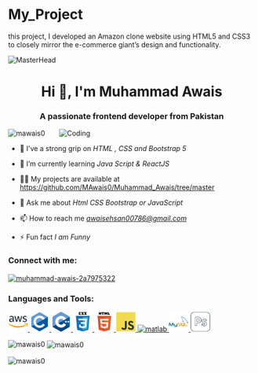 # My_Project
this project, I developed an Amazon clone website using HTML5 and CSS3 to closely mirror the e-commerce giant’s design and functionality.


![MasterHead](https://media.licdn.com/dms/image/v2/D4E16AQFEZSX8VZp3qA/profile-displaybackgroundimage-shrink_350_1400/profile-displaybackgroundimage-shrink_350_1400/0/1730313442374?e=1735776000&v=beta&t=aN3rlsk9fujcYDxr-dyA2B-3XFC4ObvmZtmrF0LXkiE)
<h1 align="center">Hi 👋, I'm Muhammad Awais</h1>
<h3 align="center">A passionate frontend developer from Pakistan</h3>

<img align="right" alt="Coding" width="400" src="https://media.licdn.com/dms/image/D5612AQGOmwfIE5mlWA/article-cover_image-shrink_720_1280/0/1674617947228?e=2147483647&v=beta&t=FTU_isQ6VYfV5D_ueFHPWvT8ZqgDeJG3yr8Mi8lpfk0">

<p align="left"> <img src="https://komarev.com/ghpvc/?username=mawais0&label=Profile%20views&color=0e75b6&style=flat" alt="mawais0" /> </p>

- 🌱 I've a strong grip on *HTML , CSS and Bootstrap 5*

- 🌱 I’m currently learning *Java Script & ReactJS*
- 👨‍💻 My projects are available at https://github.com/MAwais0/Muhammad_Awais/tree/master

- 💬 Ask me about *Html CSS Bootstrap or JavaScript*

- 📫 How to reach me *awaisehsan00786@gmail.com*

- ⚡ Fun fact *I am Funny*

<h3 align="left">Connect with me:</h3>
<p align="left">
<a href="https://linkedin.com/in/muhammad-awais-2a7975322" target="blank"><img align="center" src="https://raw.githubusercontent.com/rahuldkjain/github-profile-readme-generator/master/src/images/icons/Social/linked-in-alt.svg" alt="muhammad-awais-2a7975322" height="30" width="40" /></a>
</p>

<h3 align="left">Languages and Tools:</h3>
<p align="left"> <a href="https://aws.amazon.com" target="_blank" rel="noreferrer"> <img src="https://raw.githubusercontent.com/devicons/devicon/master/icons/amazonwebservices/amazonwebservices-original-wordmark.svg" alt="aws" width="40" height="40"/> </a> <a href="https://www.cprogramming.com/" target="_blank" rel="noreferrer"> <img src="https://raw.githubusercontent.com/devicons/devicon/master/icons/c/c-original.svg" alt="c" width="40" height="40"/> </a> <a href="https://www.w3schools.com/cpp/" target="_blank" rel="noreferrer"> <img src="https://raw.githubusercontent.com/devicons/devicon/master/icons/cplusplus/cplusplus-original.svg" alt="cplusplus" width="40" height="40"/> </a> <a href="https://www.w3schools.com/css/" target="_blank" rel="noreferrer"> <img src="https://raw.githubusercontent.com/devicons/devicon/master/icons/css3/css3-original-wordmark.svg" alt="css3" width="40" height="40"/> </a> <a href="https://www.w3.org/html/" target="_blank" rel="noreferrer"> <img src="https://raw.githubusercontent.com/devicons/devicon/master/icons/html5/html5-original-wordmark.svg" alt="html5" width="40" height="40"/> </a> <a href="https://developer.mozilla.org/en-US/docs/Web/JavaScript" target="_blank" rel="noreferrer"> <img src="https://raw.githubusercontent.com/devicons/devicon/master/icons/javascript/javascript-original.svg" alt="javascript" width="40" height="40"/> </a> <a href="https://www.mathworks.com/" target="_blank" rel="noreferrer"> <img src="https://upload.wikimedia.org/wikipedia/commons/2/21/Matlab_Logo.png" alt="matlab" width="40" height="40"/> </a> <a href="https://www.mysql.com/" target="_blank" rel="noreferrer"> <img src="https://raw.githubusercontent.com/devicons/devicon/master/icons/mysql/mysql-original-wordmark.svg" alt="mysql" width="40" height="40"/> </a> <a href="https://www.photoshop.com/en" target="_blank" rel="noreferrer"> <img src="https://raw.githubusercontent.com/devicons/devicon/master/icons/photoshop/photoshop-line.svg" alt="photoshop" width="40" height="40"/> </a> </p>

<p><img align="left" src="https://github-readme-stats.vercel.app/api/top-langs?username=mawais0&show_icons=true&locale=en&layout=compact" alt="mawais0" /></p>

<p>&nbsp;<img align="center" src="https://github-readme-stats.vercel.app/api?username=mawais0&show_icons=true&locale=en" alt="mawais0" /></p>

<p><img align="center" src="https://github-readme-streak-stats.herokuapp.com/?user=mawais0&" alt="mawais0" /></p>
